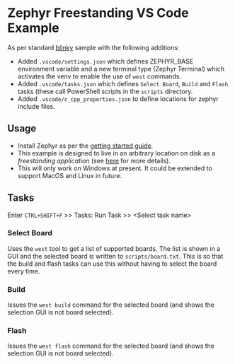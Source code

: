 # Zephyr Freestanding VS Code Example

As per standard [blinky](https://github.com/zephyrproject-rtos/zephyr/tree/main/samples/basic/blinky) sample with the following additions:
- Added `.vscode/settings.json` which defines ZEPHYR_BASE environment variable and a new terminal type (Zephyr Terminal) which activates the venv to enable the use of `west` commands.
- Added `.vscode/tasks.json` which defines `Select Board`, `Build` and `Flash` tasks (these call PowerShell scripts in the `scripts` directory.
- Added `.vscode/c_cpp_properties.json` to define locations for zephyr include files.

## Usage

- Install Zephyr as per the [getting started guide](https://docs.zephyrproject.org/latest/develop/getting_started/index.html).
- This example is designed to live in an arbitrary location on disk as a *freestanding application* (see [here](https://docs.zephyrproject.org/3.1.0/develop/application/index.html) for more details).
- This will only work on Windows at present. It could be extended to support MacOS and Linux in future.

## Tasks

Enter `CTRL+SHIFT+P` >> Tasks: Run Task >> \<Select task name\>

### Select Board

Uses the `west` tool to get a list of supported boards. The list is shown in a GUI and the selected board is written to `scripts/board.txt`. This is so that the build and flash tasks can use this without having to select the board every time.

### Build

Issues the `west build` command for the selected board (and shows the selection GUI is not board selected).

### Flash

Issues the `west flash` command for the selected board (and shows the selection GUI is not board selected).